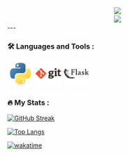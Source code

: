<div id="header" align="center">
  <img src="https://media.giphy.com/media/M9gbBd9nbDrOTu1Mqx/giphy.gif" width="100"/>
</div>

<div align="center">
  <img src="https://raw.githubusercontent.com/halfrost/halfrost/master/icons/header_.png" style="max-width: 100%;">
</div>
---

### :hammer_and_wrench: Languages and Tools :
<div>
  <img src="https://raw.githubusercontent.com/devicons/devicon/master/icons/python/python-original.svg" alt="Python" width="60" height="60" style="max-width: 100%;">
  <img src="https://github.com/devicons/devicon/blob/master/icons/git/git-original-wordmark.svg" title="Git" **alt="Git" width="60" height="60"/>
  <img src="https://github.com/devicons/devicon/blob/master/icons/flask/flask-original-wordmark.svg" title="Flask" **alt="Flask" width="60" height="60"/>

</div>

### :fire: My Stats :
[![GitHub Streak](https://streak-stats.demolab.com?user=everybodygetup&theme=windows-dark)](https://git.io/streak-stats)

[![Top Langs](https://github-readme-stats.vercel.app/api/top-langs/?username=everybodygetup&layout=compact&theme=vision-friendly-dark)](https://github.com/anuraghazra/github-readme-stats)

[![wakatime](https://wakatime.com/badge/user/03660ee0-7050-4cd1-9200-b0fdc65a4109/project/31319048-5983-4c9e-a759-2c1a918ee973.svg)](https://wakatime.com/badge/user/03660ee0-7050-4cd1-9200-b0fdc65a4109/project/31319048-5983-4c9e-a759-2c1a918ee973)
